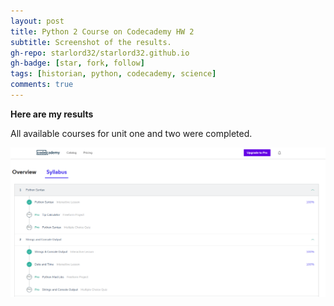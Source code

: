 ```yaml
---
layout: post
title: Python 2 Course on Codecademy HW 2
subtitle: Screenshot of the results.
gh-repo: starlord32/starlord32.github.io
gh-badge: [star, fork, follow]
tags: [historian, python, codecademy, science]
comments: true
---
```


**Here are my results**

All available courses for unit one and two were completed.

![Python](/img/python.png)
